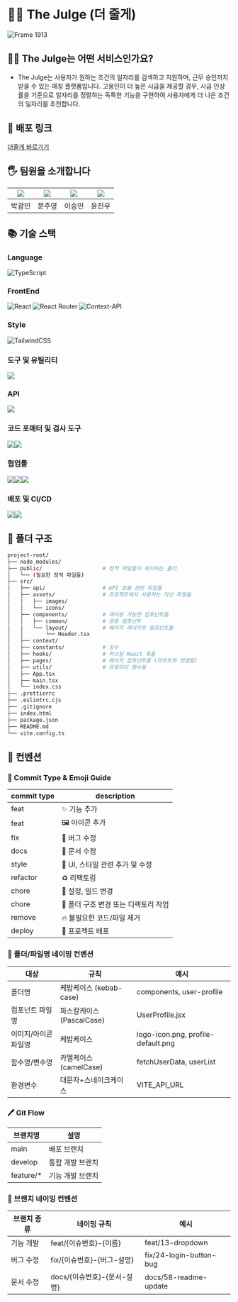 # 🧑‍💼 The Julge (더 줄게)
![Frame 1913](https://github.com/user-attachments/assets/52e2d466-029e-4832-b69d-486072faeb95)


## 🧑‍💼 The Julge는 어떤 서비스인가요?
- The Julge는 사용자가 원하는 조건의 일자리를 검색하고 지원하며, 근무 승인까지 받을 수 있는 매칭 플랫폼입니다.
  고용인이 더 높은 시급을 제공할 경우, 시급 인상률을 기준으로 일자리를 정렬하는 독특한 기능을 구현하여 사용자에게 더 나은 조건의 일자리를 추천합니다.
## 🚀 배포 링크
[더줄게 바로가기](http://) 

## 🖐️ 팀원을 소개합니다
|[![](https://avatars.githubusercontent.com/u/198836946?v=4)](https://github.com/minimo-9)|[![](https://avatars.githubusercontent.com/u/127847577?v=4)](https://github.com/Moon-ju-young)|[![](https://avatars.githubusercontent.com/u/166713026?v=4)](https://github.com/dltmdals3929)|[![](https://avatars.githubusercontent.com/u/127362044?v=4)](https://github.com/Yun-Jinwoo)|
|:---:|:---:|:---:|:---:|
| 박광민 | 문주영 | 이승민 | 윤진우 |

## 📚 기술 스택

### Language 
![TypeScript](https://img.shields.io/badge/typescript-%23007ACC.svg?style=for-the-badge&logo=typescript&logoColor=white)

### FrontEnd
![React](https://img.shields.io/badge/react-%2320232a.svg?style=for-the-badge&logo=react&logoColor=%2361DAFB) ![React Router](https://img.shields.io/badge/React_Router-CA4245?style=for-the-badge&logo=react-router&logoColor=white) ![Context-API](https://img.shields.io/badge/Context--Api-000000?style=for-the-badge&logo=react)

### Style
![TailwindCSS](https://img.shields.io/badge/tailwindcss-%2338B2AC.svg?style=for-the-badge&logo=tailwind-css&logoColor=white)

### 도구 및 유틸리티
<img src="https://img.shields.io/badge/vite-%23646CFF.svg?style=for-the-badge&logo=vite&logoColor=white">

### API
<img src="https://img.shields.io/badge/axios-5A29E4?style=for-the-badge&logo=axios&logoColor=white">

### 코드 포매터 및 검사 도구
<img src="https://img.shields.io/badge/ESLint-4B32C3?style=for-the-badge&logo=eslint&logoColor=white"><img src="https://img.shields.io/badge/Prettier-F7B93E?style=for-the-badge&logo=prettier&logoColor=black">

### 협업툴
<img src="https://img.shields.io/badge/github-%23121011.svg?style=for-the-badge&logo=github&logoColor=white"><img src="https://img.shields.io/badge/Notion-%23000000.svg?style=for-the-badge&logo=notion&logoColor=white"><img src="https://img.shields.io/badge/Discord-%235865F2.svg?style=for-the-badge&logo=discord&logoColor=white">

### 배포 및 CI/CD
<img src="https://img.shields.io/badge/vercel-%23000000.svg?style=for-the-badge&logo=vercel&logoColor=white"><img src="https://img.shields.io/badge/GitHub_Actions-2088FF?style=for-the-badge&logo=github-actions&logoColor=white">

## 📂 폴더 구조
``` bash
project-root/
├── node_modules/
├── public/                   # 정적 파일들이 위치하는 폴더
│   └── (필요한 정적 파일들)
├── src/
│   ├── api/                  # API 호출 관련 파일들
│   ├── assets/               # 프로젝트에서 사용하는 자산 파일들
│   │   ├── images/   
│   │   └── icons/                    
│   ├── components/           # 재사용 가능한 컴포넌트들
│   │   ├── common/           # 공용 컴포넌트  
│   │   └── layout/           # 페이지 레이아웃 컴포넌트들
│   │       └── Header.tsx    
│   ├── context/
│   ├── constants/            # 상수
│   ├── hooks/                # 커스텀 React 훅들
│   ├── pages/                # 페이지 컴포넌트들 (라우트와 연결됨)            
│   ├── utils/                # 유틸리티 함수들
│   ├── App.tsx               
│   ├── main.tsx              
│   └── index.css             
├── .prettierrc
├── .eslintrc.cjs             
├── .gitignore                
├── index.html                
├── package.json              
├── README.md                 
└── vite.config.ts           
```

## 📝 컨벤션

### 🧐 Commit Type & Emoji Guide

| **commit type** | **description** |
|---------------|----------------|
| feat | ✨ 기능 추가 |
| feat | 🖼️ 아이콘 추가 |
| fix | 🐛 버그 수정 |
| docs | 📝 문서 수정 |
| style | 🎨 UI, 스타일 관련 추가 및 수정 |
| refactor | ♻️ 리팩토링 |
| chore | 🔧 설정, 빌드 변경 |
| chore | 📁 폴더 구조 변경 또는 디렉토리 작업 |
| remove | 🔥 불필요한 코드/파일 제거 |
| deploy | 🚀 프로젝트 배포 |



### 📂 폴더/파일명 네이밍 컨벤션

| **대상** | **규칙** | **예시** |
| --- | --- | --- |
| 폴더명 | 케밥케이스 (kebab-case) | components, user-profile |
| 컴포넌트 파일명 | 파스칼케이스 (PascalCase) | UserProfile.jsx |
| 이미지/아이콘 파일명 | 케밥케이스 | logo-icon.png, profile-default.png |
| 함수명/변수명 | 카멜케이스 (camelCase) | fetchUserData, userList |
| 환경변수 | 대문자+스네이크케이스 | VITE_API_URL |

### 🖊️ Git Flow

| **브랜치명** | **설명** |
|------------|---------|
| main | 배포 브랜치 |
| develop | 통합 개발 브랜치 |
| feature/* | 기능 개발 브랜치 |

### 🌿 브랜치 네이밍 컨벤션

| **브랜치 종류** | **네이밍 규칙** | **예시** |
| --- | --- | --- |
| 기능 개발 | feat/{이슈번호}-{이름} | feat/13-dropdown |
| 버그 수정 | fix/{이슈번호}-{버그-설명} | fix/24-login-button-bug |
| 문서 수정 | docs/{이슈번호}-{문서-설명} | docs/58-readme-update |
